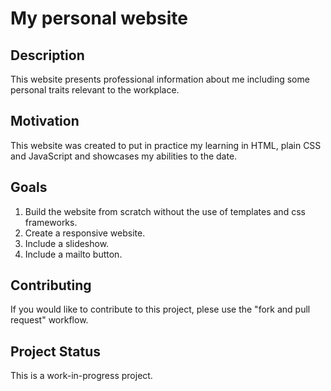 # My personal website

## Description
This website presents professional information about me including some personal traits relevant to the workplace.

## Motivation
This website was created to put in practice my learning in HTML, plain CSS and JavaScript and showcases my abilities to the date.

## Goals
1) Build the website from scratch without the use of templates and css frameworks.
2) Create a responsive website.
3) Include a slideshow.
4) Include a mailto button.

## Contributing
If you would like to contribute to this project, plese use the "fork and pull request" workflow.

## Project Status
This is a work-in-progress project. 
